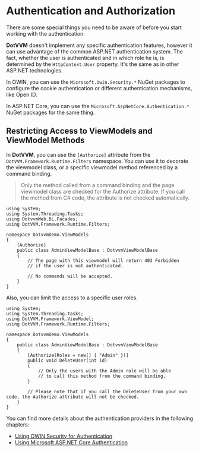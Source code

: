 # Authentication and Authorization

There are some special things you need to be aware of before you start working 
with the authentication.

**DotVVM** doesn't implement any specific authentication features, however it 
can use advantage of the common ASP.NET authentication system. The fact, whether
the user is authenticated and in which role he is, is determined by the 
`HttpContext.User` property. It's the same as in other ASP.NET technologies.

In OWIN, you can use the `Microsoft.Owin.Security.*` NuGet packages to configure the cookie authentication or different authentication mechanisms, like Open ID.

In ASP.NET Core, you can use the `Microsoft.AspNetCore.Authentication.*` NuGet packages for the same thing.


## Restricting Access to ViewModels and ViewModel Methods

In **DotVVM**, you can use the `[Authorize]` attribute from the `DotVVM.Framework.Runtime.Filters` namespace. You can use it to decorate the viewmodel class, or a specific viewmodel method referenced by a command binding.

> Only the method called from a command binding and the page viewmodel class are checked for the Authorize attribute. If you call the method from C# code, the attribute is not checked automatically.

```CSHARP
using System;
using System.Threading.Tasks;
using DotvvmWeb.BL.Facades;
using DotVVM.Framework.Runtime.Filters;

namespace DotvvmDemo.ViewModels
{
    [Authorize]
    public class AdminViewModelBase : DotvvmViewModelBase
    {
        // The page with this viewmodel will return 403 Forbidden
        // if the user is not authenticated.

        // No commands will be accepted.
    }
}
```

Also, you can limit the access to a specific user roles.

```CSHARP
using System;
using System.Threading.Tasks;
using DotVVM.Framework.ViewModel;
using DotVVM.Framework.Runtime.Filters;

namespace DotvvmDemo.ViewModels
{
    public class AdminViewModelBase : DotvvmViewModelBase
    {
        [Authorize(Roles = new[] { "Admin" })]
        public void DeleteUser(int id)
        {
            // Only the users with the Admin role will be able
            // to call this method from the command binding.
        }

        // Please note that if you call the DeleteUser from your own code, the Authorize attribute will not be checked.
    }
}
```

You can find more details about the authentication providers in the following chapters:

* [Using OWIN Security for Authentication](/docs/tutorials/advanced-owin-security/{branch})
* [Using Microsoft ASP.NET Core Authentication](/docs/tutorials/advanced-aspnetcore-authentication/{branch}) 